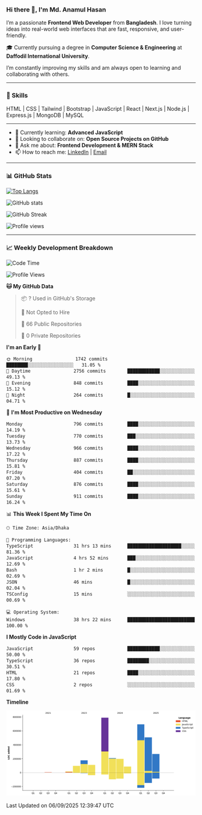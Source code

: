 ### Hi there 👋, I'm Md. Anamul Hasan

I’m a passionate **Frontend Web Developer** from **Bangladesh**. I love turning ideas into real-world web interfaces that are fast, responsive, and user-friendly.

🎓 Currently pursuing a degree in **Computer Science & Engineering** at **Daffodil International University**.

I’m constantly improving my skills and am always open to learning and collaborating with others.

---

### 🚀 Skills
HTML | CSS | Tailwind | Bootstrap | JavaScript | React | Next.js | Node.js | Express.js | MongoDB | MySQL 

---

- 🌱 Currently learning: **Advanced JavaScript**
- 👯 Looking to collaborate on: **Open Source Projects on GitHub**
- 💬 Ask me about: **Frontend Development & MERN Stack**
- 📫 How to reach me: [LinkedIn](https://www.linkedin.com/in/mdanamulhasan201) | [Email](mailto:anamulhasan3625@gmail.com)

---

### 📊 GitHub Stats

[![Top Langs](https://github-readme-stats.vercel.app/api/top-langs/?username=mdanamulhasan201&layout=compact)](https://github.com/anuraghazra/github-readme-stats)

![GitHub stats](https://github-readme-stats.vercel.app/api?username=mdanamulhasan201&show_icons=true&count_private=true&theme=tokyonight)

![GitHub Streak](https://streak-stats.demolab.com?user=mdanamulhasan201&theme=tokyonight)

![Profile views](https://gpvc.arturio.dev/mdanamulhasan201)

---

### 📈 Weekly Development Breakdown

<!--START_SECTION:waka-->
![Code Time](http://img.shields.io/badge/Code%20Time-649%20hrs%2013%20mins-blue)

![Profile Views](http://img.shields.io/badge/Profile%20Views-1-blue)

**🐱 My GitHub Data** 

> 📦 ? Used in GitHub's Storage 
 > 
> 🚫 Not Opted to Hire
 > 
> 📜 66 Public Repositories 
 > 
> 🔑 0 Private Repositories 
 > 
**I'm an Early 🐤** 

```text
🌞 Morning                1742 commits        ████████░░░░░░░░░░░░░░░░░   31.05 % 
🌆 Daytime                2756 commits        ████████████░░░░░░░░░░░░░   49.13 % 
🌃 Evening                848 commits         ████░░░░░░░░░░░░░░░░░░░░░   15.12 % 
🌙 Night                  264 commits         █░░░░░░░░░░░░░░░░░░░░░░░░   04.71 % 
```
📅 **I'm Most Productive on Wednesday** 

```text
Monday                   796 commits         ████░░░░░░░░░░░░░░░░░░░░░   14.19 % 
Tuesday                  770 commits         ███░░░░░░░░░░░░░░░░░░░░░░   13.73 % 
Wednesday                966 commits         ████░░░░░░░░░░░░░░░░░░░░░   17.22 % 
Thursday                 887 commits         ████░░░░░░░░░░░░░░░░░░░░░   15.81 % 
Friday                   404 commits         ██░░░░░░░░░░░░░░░░░░░░░░░   07.20 % 
Saturday                 876 commits         ████░░░░░░░░░░░░░░░░░░░░░   15.61 % 
Sunday                   911 commits         ████░░░░░░░░░░░░░░░░░░░░░   16.24 % 
```


📊 **This Week I Spent My Time On** 

```text
🕑︎ Time Zone: Asia/Dhaka

💬 Programming Languages: 
TypeScript               31 hrs 13 mins      ████████████████████░░░░░   81.36 % 
JavaScript               4 hrs 52 mins       ███░░░░░░░░░░░░░░░░░░░░░░   12.69 % 
Bash                     1 hr 2 mins         █░░░░░░░░░░░░░░░░░░░░░░░░   02.69 % 
JSON                     46 mins             █░░░░░░░░░░░░░░░░░░░░░░░░   02.04 % 
TSConfig                 15 mins             ░░░░░░░░░░░░░░░░░░░░░░░░░   00.69 % 

💻 Operating System: 
Windows                  38 hrs 22 mins      █████████████████████████   100.00 % 
```

**I Mostly Code in JavaScript** 

```text
JavaScript               59 repos            ████████████░░░░░░░░░░░░░   50.00 % 
TypeScript               36 repos            ████████░░░░░░░░░░░░░░░░░   30.51 % 
HTML                     21 repos            ████░░░░░░░░░░░░░░░░░░░░░   17.80 % 
CSS                      2 repos             ░░░░░░░░░░░░░░░░░░░░░░░░░   01.69 % 
```



**Timeline**

![Lines of Code chart](https://raw.githubusercontent.com/mdanamulhasan201/mdanamulhasan201/main/assets/bar_graph.png)


 Last Updated on 06/09/2025 12:39:47 UTC
<!--END_SECTION:waka-->
